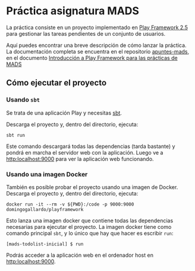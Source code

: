 # Práctica asignatura MADS

La práctica consiste en un proyecto implementado en [Play Framework
2.5](https://www.playframework.com/documentation/2.5.x/Home) para
gestionar las tareas pendientes de un conjunto de usuarios.

Aquí puedes encontrar una breve descripción de cómo lanzar la
práctica. La documentación completa se encuentra en el repositorio
[apuntes-mads](https://github.com/domingogallardo/apuntes-mads), en el
documento [Introducción a Play Framework para las prácticas de
MADS](https://github.com/domingogallardo/apuntes-mads/blob/master/practicas/01-introduccion-play/intro-play-teoria.md)


## Cómo ejecutar el proyecto

### Usando `sbt`

Se trata de una aplicación Play y necesitas [sbt](http://www.scala-sbt.org/).

Descarga el proyecto y, dentro del directorio, ejecuta:

```
sbt run
```

Este comando descargará todas las dependencias (tarda bastante) y pondrá
en marcha el servidor web con la aplicación. Luego ve a <http:localhost:9000>
para ver la aplicación web funcionando.

### Usando una imagen Docker

También es posible probar el proyecto usando una imagen de Docker.
Descarga el proyecto y, dentro del directorio, ejecuta:

```
docker run -it --rm -v ${PWD}:/code -p 9000:9000 domingogallardo/playframework
```

Esto lanza una imagen docker que contiene todas las dependencias necesarias
para ejecutar el proyecto. La imagen docker tiene como comando principal `sbt`,
y lo único que hay que hacer es escribir `run`:

```
[mads-todolist-inicial] $ run
```

Podrás acceder a la aplicación web en el ordenador host en <http:localhost:9000>.
